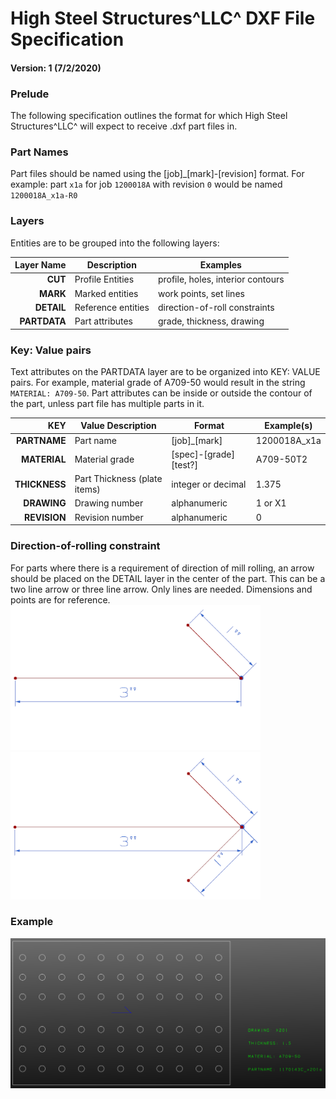 # High Steel Structures^LLC^ DXF File Specification
#### Version: 1 (7/2/2020)

### Prelude

The following specification outlines the format for which High Steel Structures^LLC^ will expect to receive .dxf part files in.

### Part Names

Part files should be named using the [job]_[mark]-[revision] format. For example: part `x1a` for job `1200018A` with revision `0` would be named `1200018A_x1a-R0`

### Layers

Entities are to be grouped into the following layers:

| Layer Name | Description | Examples |
| ---: | --- | --- |
| **CUT** | Profile Entities | profile, holes, interior contours |
| **MARK** | Marked entities | work points, set lines |
| **DETAIL** | Reference entities | direction-of-roll constraints |
| **PARTDATA** | Part attributes | grade, thickness, drawing |

### Key: Value pairs
Text attributes on the PARTDATA layer are to be organized into KEY: VALUE pairs. For example, material grade of A709-50 would result in the string `MATERIAL: A709-50`. Part attributes can be inside or outside the contour of the part, unless part file has multiple parts in it.

| KEY | Value Description | Format | Example(s) |
| ---: | --- | --- | --- |
| **PARTNAME** | Part name | [job]\_[mark] | 1200018A_x1a |
| **MATERIAL** | Material grade | [spec]-[grade][test?] | A709-50T2 |
| **THICKNESS** | Part Thickness (plate items) | integer or decimal | 1.375 |
| **DRAWING** | Drawing number | alphanumeric | 1 or X1 |
| **REVISION** | Revision number | alphanumeric | 0 |

### Direction-of-rolling constraint

For parts where there is a requirement of direction of mill rolling, an arrow should be placed on the DETAIL layer in the center of the part.
This can be a two line arrow or three line arrow. Only lines are needed. Dimensions and points are for reference.
![Alt text][arrow2] ![Alt text][arrow3]

### Example

![Alt text][example]

[comment]: <> (links)
[arrow2]: https://github.com/paddymills/hss-markdowns/raw/master/img/dxf_arrow2_small.png "two-line arrow"
[arrow3]: https://github.com/paddymills/hss-markdowns/raw/master/img/dxf_arrow3_small.png "three-line arrow"
[example]: https://github.com/paddymills/hss-markdowns/raw/master/img/dxf_example.png "example"